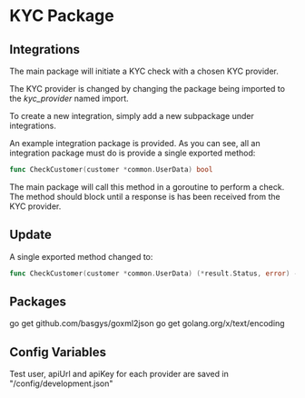 # KYC Package

## Integrations

The main package will initiate a KYC check with a chosen KYC provider.

The KYC provider is changed by changing the package being imported to the _kyc_provider_ named import.

To create a new integration, simply add a new subpackage under integrations.

An example integration package is provided. As you can see, all an integration package must do is provide a single exported method:

```go
func CheckCustomer(customer *common.UserData) bool
```

The main package will call this method in a goroutine to perform a check. The method should block until a response is has been received from the KYC provider.

## Update

A single exported method changed to:

```go
func CheckCustomer(customer *common.UserData) (*result.Status, error) - returns error when http request fails
```

## Packages
go get github.com/basgys/goxml2json
go get golang.org/x/text/encoding


## Config Variables
Test user, apiUrl and apiKey for each provider are saved in "/config/development.json"
